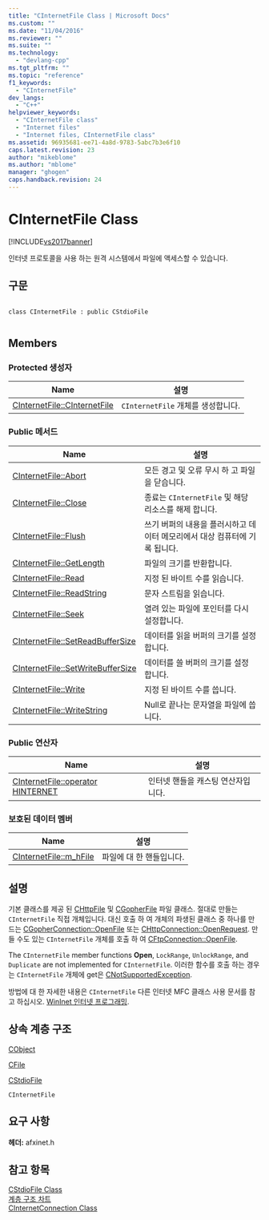 ```yaml
---
title: "CInternetFile Class | Microsoft Docs"
ms.custom: ""
ms.date: "11/04/2016"
ms.reviewer: ""
ms.suite: ""
ms.technology: 
  - "devlang-cpp"
ms.tgt_pltfrm: ""
ms.topic: "reference"
f1_keywords: 
  - "CInternetFile"
dev_langs: 
  - "C++"
helpviewer_keywords: 
  - "CInternetFile class"
  - "Internet files"
  - "Internet files, CInternetFile class"
ms.assetid: 96935681-ee71-4a8d-9783-5abc7b3e6f10
caps.latest.revision: 23
author: "mikeblome"
ms.author: "mblome"
manager: "ghogen"
caps.handback.revision: 24
---
```

# CInternetFile Class
[!INCLUDE[vs2017banner](../../assembler/inline/includes/vs2017banner.md)]

인터넷 프로토콜을 사용 하는 원격 시스템에서 파일에 액세스할 수 있습니다.  
  
## 구문  
  
```  
  
class CInternetFile : public CStdioFile  
  
```  
  
## Members  
  
### Protected 생성자  
  
|Name|설명|  
|----------|--------|  
|[CInternetFile::CInternetFile](../Topic/CInternetFile::CInternetFile.md)|`CInternetFile` 개체를 생성합니다.|  
  
### Public 메서드  
  
|Name|설명|  
|----------|--------|  
|[CInternetFile::Abort](../Topic/CInternetFile::Abort.md)|모든 경고 및 오류 무시 하 고 파일을 닫습니다.|  
|[CInternetFile::Close](../Topic/CInternetFile::Close.md)|종료는 `CInternetFile` 및 해당 리소스를 해제 합니다.|  
|[CInternetFile::Flush](../Topic/CInternetFile::Flush.md)|쓰기 버퍼의 내용을 플러시하고 데이터 메모리에서 대상 컴퓨터에 기록 됩니다.|  
|[CInternetFile::GetLength](../Topic/CInternetFile::GetLength.md)|파일의 크기를 반환합니다.|  
|[CInternetFile::Read](../Topic/CInternetFile::Read.md)|지정 된 바이트 수를 읽습니다.|  
|[CInternetFile::ReadString](../Topic/CInternetFile::ReadString.md)|문자 스트림을 읽습니다.|  
|[CInternetFile::Seek](../Topic/CInternetFile::Seek.md)|열려 있는 파일에 포인터를 다시 설정합니다.|  
|[CInternetFile::SetReadBufferSize](../Topic/CInternetFile::SetReadBufferSize.md)|데이터를 읽을 버퍼의 크기를 설정 합니다.|  
|[CInternetFile::SetWriteBufferSize](../Topic/CInternetFile::SetWriteBufferSize.md)|데이터를 쓸 버퍼의 크기를 설정 합니다.|  
|[CInternetFile::Write](../Topic/CInternetFile::Write.md)|지정 된 바이트 수를 씁니다.|  
|[CInternetFile::WriteString](../Topic/CInternetFile::WriteString.md)|Null로 끝나는 문자열을 파일에 씁니다.|  
  
### Public 연산자  
  
|Name|설명|  
|----------|--------|  
|[CInternetFile::operator HINTERNET](../Topic/CInternetFile::operator%20HINTERNET.md)|인터넷 핸들을 캐스팅 연산자입니다.|  
  
### 보호된 데이터 멤버  
  
|Name|설명|  
|----------|--------|  
|[CInternetFile::m\_hFile](../Topic/CInternetFile::m_hFile.md)|파일에 대 한 핸들입니다.|  
  
## 설명  
 기본 클래스를 제공 된  [CHttpFile](../../mfc/reference/chttpfile-class.md) 및  [CGopherFile](../../mfc/reference/cgopherfile-class.md) 파일 클래스.  절대로 만들는 `CInternetFile` 직접 개체입니다.  대신 호출 하 여 개체의 파생된 클래스 중 하나를 만드는  [CGopherConnection::OpenFile](../Topic/CGopherConnection::OpenFile.md) 또는  [CHttpConnection::OpenRequest](../Topic/CHttpConnection::OpenRequest.md).  만들 수도 있는 `CInternetFile` 개체를 호출 하 여  [CFtpConnection::OpenFile](../Topic/CFtpConnection::OpenFile.md).  
  
 The `CInternetFile` member functions **Open**, `LockRange`, `UnlockRange`, and `Duplicate` are not implemented for `CInternetFile`.  이러한 함수를 호출 하는 경우는 `CInternetFile` 개체에 get은  [CNotSupportedException](../../mfc/reference/cnotsupportedexception-class.md).  
  
 방법에 대 한 자세한 내용은 `CInternetFile` 다른 인터넷 MFC 클래스 사용 문서를 참고 하십시오.  [WinInet 인터넷 프로그래밍](../../mfc/win32-internet-extensions-wininet.md).  
  
## 상속 계층 구조  
 [CObject](../../mfc/reference/cobject-class.md)  
  
 [CFile](../../mfc/reference/cfile-class.md)  
  
 [CStdioFile](../../mfc/reference/cstdiofile-class.md)  
  
 `CInternetFile`  
  
## 요구 사항  
 **헤더:**  afxinet.h  
  
## 참고 항목  
 [CStdioFile Class](../../mfc/reference/cstdiofile-class.md)   
 [계층 구조 차트](../../mfc/hierarchy-chart.md)   
 [CInternetConnection Class](../../mfc/reference/cinternetconnection-class.md)